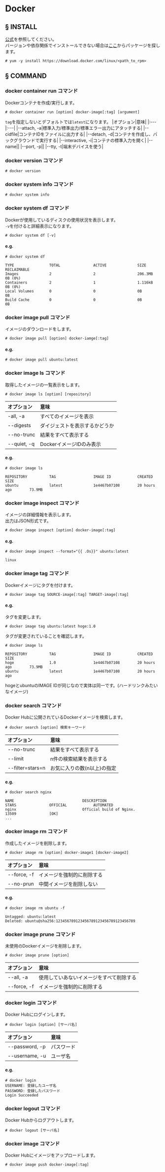 # Docker
## § INSTALL
[公式](https://docs.docker.com/engine/install/centos/)を参照してください。  
バージョンや依存関係でインストールできない場合は[ここ](https://download.docker.com/linux/)からパッケージを探します。
```
# yum -y install https://download.docker.com/linux/<path_to_rpm>
```

## § COMMAND
### docker container run コマンド
Dockerコンテナを作成/実行します。
```
# docker container run [option] docker-image[:tag] [argument]
```
`tag`を指定しないとデフォルトでは`latest`になります。
|オプション|意味|
|:---|:---|
|--attach, -a|標準入力/標準出力/標準エラー出力にアタッチする|
|--cidfile|コンテナIDをファイルに出力する|
|--detach, -d|コンテナを作成し、バックグラウンドで実行する|
|--interactive, -i|コンテナの標準入力を開く|
|--name||
|--port, -p||
|--tty, -t|端末デバイスを使う|

### docker version コマンド
```
# docker version
```
### docker system info コマンド
```
# docker system info
```
### docker system df コマンド
Dockerが使用しているディスクの使用状況を表示します。  
```-v```を付けると詳細表示になります。
```
# docker system df [-v]
```
#### e.g.
```
# docker system df
```
```
TYPE                TOTAL               ACTIVE              SIZE                RECLAIMABLE
Images              2                   2                   206.3MB             0B (0%)
Containers          2                   1                   1.116kB             0B (0%)
Local Volumes       0                   0                   0B                  0B
Build Cache         0                   0                   0B                  0B
```
### docker image pull コマンド
イメージのダウンロードをします。
```
# docker image pull [option] docker-iamge[:tag]
```
#### e.g.
```
# docker image pull ubuntu:latest
```
### docker image ls コマンド
取得したイメージの一覧表示をします。
```
# docker image ls [option] [repository]
```
|オプション|意味|
|:---|:---|
|-all, -a|すべてのイメージを表示|
|--digests|ダイジェストを表示するかどうか|
|--no-trunc|結果をすべて表示する|
|--quiet, -q|DockerイメージIDのみ表示|
#### e.g.
```
# docker image ls
```
```
REPOSITORY          TAG                 IMAGE ID            CREATED             SIZE
ubuntu              latest              1e4467b07108        20 hours ago        73.9MB
```
### docker image inspect コマンド
イメージの詳細情報を表示します。  
出力はJSON形式です。
```
# docker image inspect [option] docker-image[:tag]
```
#### e.g.
```
# docker image inspect --format="{{ .Os}}" ubuntu:latest
```
```
linux
```
### docker image tag コマンド
Dockerイメージにタグを付けます。
```
# docker image tag SOURCE-image[:tag] TARGET-image[:tag]
```
#### e.g.
タグを変更します。
```
# docker image tag ubuntu:latest hoge:1.0
```
タグが変更されていることを確認します。
```
# docker image ls
```
```
REPOSITORY          TAG                 IMAGE ID            CREATED             SIZE
hoge                1.0                 1e4467b07108        20 hours ago        73.9MB
ubuntu              latest              1e4467b07108        20 hours ago
```
hogeとubuntuのIMAGE IDが同じなので実体は同一です。(ハードリンクみたいなイメージ)
### docker search コマンド
Docker Hubに公開されているDockerイメージを検索します。
```
# docker search [option] 検索キーワード
```
|オプション|意味|
|:---|:---|
|--no-trunc|結果をすべて表示する|
|--limit|n件の検索結果を表示する|
|--filter=stars=n|お気に入りの数(n以上)の指定|
#### e.g.
```
# docker search nginx
```
```
NAME                               DESCRIPTION                                     STARS               OFFICIAL            AUTOMATED
nginx                              Official build of Nginx.                        13509               [OK]
...
```
### docker image rm コマンド
作成したイメージを削除します。
```
# docker image rm [option] docker-image1 [docker-image2]
```
|オプション|意味|
|:---|:---|
|--force, -f|イメージを強制的に削除する|
|--no-prun|中間イメージを削除しない|
#### e.g.
```
# docker image rm ubuntu -f
```
```
Untagged: ubuntu:latest
Deleted: ubuntu@sha256:123456789123456789123456789123456789
```
### docker image prune コマンド
未使用のDockerイメージを削除します。
```
# docker image prune [option]
```
|オプション|意味|
|:---|:---|
|--all, -a|使用していあないイメージをすべて削除する|
|--force, -f|イメージを強制的に削除する|
### docker login コマンド
Docker Hubにログインします。
```
# docker login [option] [サーバ名]
```
|オプション|意味|
|:---|:---|
|--password, -p|パスワード|
|--username, -u|ユーザ名|
#### e.g.
```
# docker login
USERNAME: 登録したユーザ名
PASSWORD: 登録したパスワード
Login Succeeded
```
### docker logout コマンド
Docker Hubからログアウトします。
```
# docker logout [サーバ名]
```
### docker image コマンド
Docker Hubにイメージをアップロードします。
```
# docker image push docker-image[:tag]
```
